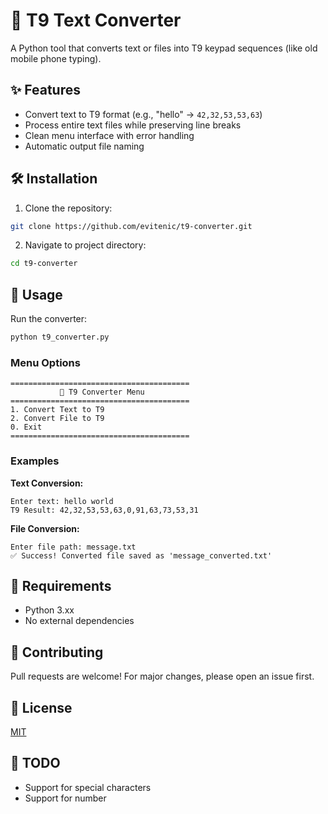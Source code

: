 # 🔢 T9 Text Converter 

A Python tool that converts text or files into T9 keypad sequences (like old mobile phone typing).

## ✨ Features
- Convert text to T9 format (e.g., "hello" → `42,32,53,53,63`)
- Process entire text files while preserving line breaks
- Clean menu interface with error handling
- Automatic output file naming

## 🛠️ Installation
1. Clone the repository:
```bash
git clone https://github.com/evitenic/t9-converter.git
```
2. Navigate to project directory:
```bash
cd t9-converter
```

## 🚀 Usage
Run the converter:
```bash
python t9_converter.py
```

### Menu Options
```
========================================
           🔢 T9 Converter Menu          
========================================
1. Convert Text to T9
2. Convert File to T9
0. Exit
========================================
```

### Examples
**Text Conversion:**
```
Enter text: hello world
T9 Result: 42,32,53,53,63,0,91,63,73,53,31
```

**File Conversion:**
```
Enter file path: message.txt
✅ Success! Converted file saved as 'message_converted.txt'
```

## 📝 Requirements
- Python 3.xx
- No external dependencies

## 🤝 Contributing
Pull requests are welcome! For major changes, please open an issue first.

## 📜 License
[MIT](LICENSE)

## 📝 TODO
- Support for special characters
- Support for number